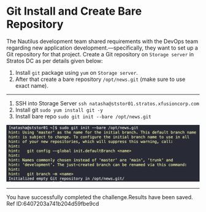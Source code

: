 # Git Install and Create Bare Repository

The Nautilus development team shared requirements with the DevOps team regarding new application development.—specifically, they want to set up a Git repository for that project. Create a Git repository on `Storage server` in Stratos DC as per details given below:

1. Install `git` package using `yum` on `Storage server`.
2. After that create a bare repository `/opt/news.git` (make sure to use exact name).

---

1. SSH into Storage Server
   `ssh natasha@ststor01.stratos.xfusioncorp.com`
2. Install git
   `sudo yum install git -y`
3. Install bare repo
   `sudo git init --bare /opt/news.git`

![](images/20230816155521.png)

---
You have successfully completed the challenge.Results have been saved. Ref ID:6407203a741b204d59fbe9cd